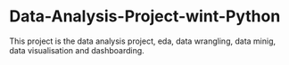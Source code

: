 # Data-Analysis-Project-wint-Python
This project is the data analysis project, eda, data wrangling, data minig, data visualisation and dashboarding. 
